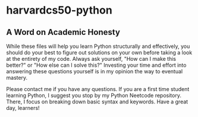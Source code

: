 # harvardcs50-python

## A Word on Academic Honesty

While these files will help you learn Python structurally and effectively, you should do your best to figure out solutions on your own before taking a look at the entirety of my code. Always ask yourself, "How can I make this better?" or "How else can I solve this?" Investing your time and effort into answering these questions yourself is in my opinion the way to eventual mastery.

Please contact me if you have any questions. If you are a first time student learning Python, I suggest you stop by my Python Neetcode repository. There, I focus on breaking down basic syntax and keywords. Have a great day, learners!

